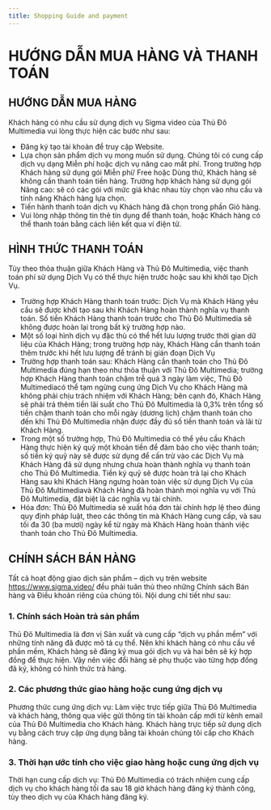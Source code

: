 ```yaml
---
title: Shopping Guide and payment
---
```

# HƯỚNG DẪN MUA HÀNG VÀ THANH TOÁN

## HƯỚNG DẪN MUA HÀNG

Khách hàng có nhu cầu sử dụng dịch vụ Sigma video của Thủ Đô Multimedia vui lòng thực hiện các bước như sau:
- Đăng ký tạo tài khoản để truy cập Website.
- Lựa chọn sản phẩm dịch vụ mong muốn sử dụng. Chúng tôi có cung cấp dịch vụ dạng Miễn phí hoặc dịch vụ nâng cao mất phí.
Trong trường hợp Khách hàng sử dụng gói Miễn phí/ Free hoặc Dùng thử, Khách hàng sẽ không cần thanh toán tiền hàng. 
Trường hợp khách hàng sử dụng gói Nâng cao: sẽ có các gói với mức giá khác nhau tùy chọn vào nhu cầu và tính năng Khách hàng lựa chọn.
- Tiến hành thanh toán dịch vụ Khách hàng đã chọn trong phần Giỏ hàng.
- Vui lòng nhập thông tin thẻ tín dụng để thanh toán, hoặc Khách hàng có thể thanh toán bằng cách liên kết qua ví điện tử. 


## HÌNH THỨC THANH TOÁN

Tùy theo thỏa thuận giữa Khách Hàng và Thủ Đô Multimedia, việc thanh toán phí sử dụng Dịch Vụ có thể thực hiện trước hoặc sau khi khởi tạo Dịch Vụ.
-	Trường hợp Khách Hàng thanh toán trước: Dịch Vụ mà Khách Hàng yêu cầu sẽ được khởi tạo sau khi Khách Hàng hoàn thành nghĩa vụ thanh toán. Số tiền Khách Hàng thanh toán trước cho Thủ Đô Multimedia sẽ không được hoàn lại trong bất kỳ trường hợp nào.
-	Một số loại hình dịch vụ đặc thù có thể hết lưu lượng trước thời gian dữ liệu của Khách Hàng; trong trường hợp này, Khách Hàng cần thanh toán thêm trước khi hết lưu lượng để tránh bị gián đoạn Dịch Vụ
-	Trường hợp thanh toán sau: Khách Hàng cần thanh toán cho Thủ Đô Multimedia đúng hạn theo như thỏa thuận với Thủ Đô Multimedia; trường hợp Khách Hàng thanh toán chậm trễ quá 3 ngày làm việc, Thủ Đô Multimediacó thể tạm ngừng cung ứng Dịch Vụ cho Khách Hàng mà không phải chịu trách nhiệm với Khách Hàng; bên cạnh đó, Khách Hàng sẽ phải trả thêm tiền lãi suất cho Thủ Đô Multimedia là 0,3% trên tổng số tiền chậm thanh toán cho mỗi ngày (dương lịch) chậm thanh toán cho đến khi Thủ Đô Multimedia nhận được đầy đủ số tiền thanh toán và lãi từ Khách Hàng.
-	Trong một số trường hợp, Thủ Đô Multimedia có thể yêu cầu Khách Hàng thực hiện ký quỹ một khoản tiền để đảm bảo cho việc thanh toán; số tiền ký quỹ này sẽ được sử dụng để cấn trừ vào các Dịch Vụ mà Khách Hàng đã sử dụng nhưng chưa hoàn thành nghĩa vụ thanh toán cho Thủ Đô Multimedia. Tiền ký quỹ sẽ được hoàn trả lại cho Khách Hàng sau khi Khách Hàng ngưng hoàn toàn việc sử dụng Dịch Vụ của Thủ Đô Multimediavà Khách Hàng đã hoàn thành mọi nghĩa vụ với Thủ Đô Multimedia, đặt biệt là các nghĩa vụ tài chính.
-	Hóa đơn: Thủ Đô Multimedia sẽ xuất hóa đơn tài chính hợp lệ theo đúng quy định pháp luật, theo các thông tin mà Khách Hàng cung cấp, và sau tối đa 30 (ba mươi) ngày kể từ ngày mà Khách Hàng hoàn thành việc thanh toán cho Thủ Đô Multimedia.


## CHÍNH SÁCH BÁN HÀNG 

Tất cả hoạt động giao dịch sản phẩm – dịch vụ trên website https://www.sigma.video/ đều phải tuân thủ theo những Chính sách Bán hàng và Điều khoản riêng của chúng tôi. Nội dung chi tiết như sau:

### 1. Chính sách Hoàn trả sản phẩm
Thủ Đô Multimedia là đơn vị Sản xuất và cung cấp “dịch vụ phần mềm” với những tính năng đã được mô tả cụ thể. Nên khi khách hàng có nhu cầu về phần mềm, Khách hàng sẽ đăng ký mua gói dịch vụ và hai bên sẽ ký hợp đồng để thực hiện. Vậy nên việc đổi hàng sẽ phụ thuộc vào từng hợp đồng đã ký, không có hình thức trả hàng.

### 2. Các phương thức giao hàng hoặc cung ứng dịch vụ
Phương thức cung ứng dịch vụ: Làm việc trực tiếp giữa Thủ Đô Multimedia và khách hàng, thông qua việc gửi thông tin tài khoản cấp mới từ kênh email của Thủ Đô Multimedia cho Khách hàng. Khách hàng trực tiếp sử dụng dịch vụ bằng cách truy cập ứng dụng bằng tài khoản chúng tôi cấp cho Khách hàng.

### 3. Thời hạn ước tính cho việc giao hàng hoặc cung ứng dịch vụ
Thời hạn cung cấp dịch vụ: Thủ Đô Multimedia có trách nhiệm cung cấp dịch vụ cho khách hàng tối đa sau 18 giờ khách hàng đăng ký thành công, tùy theo dịch vụ của Khách hàng đăng ký.
